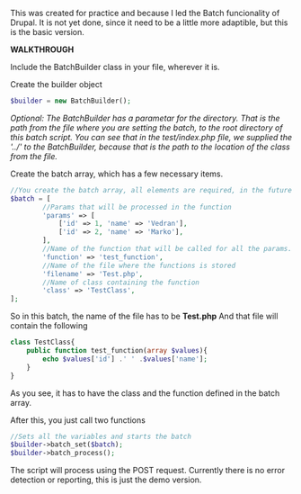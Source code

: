 This was created for practice and because I led the Batch funcionality of Drupal.
It is not yet done, since it need to be a little more adaptible, but this is the basic version.

**WALKTHROUGH**

Include the BatchBuilder class in your file, wherever it is.

Create the builder object
```php
$builder = new BatchBuilder();
```
*Optional: The BatchBuilder has a parametar for the directory. That is the path from the file where you are setting the batch, to the root directory of this batch script.
You can see that in the test/index.php file, we supplied the '../' to the BatchBuilder, because that is the path to the location of the class from the file.*


Create the batch array, which has a few necessary items.

```php
//You create the batch array, all elements are required, in the future I will create it to be more versatile, so you can use it without classes
$batch = [
		//Params that will be processed in the function
		'params' => [
			['id' => 1, 'name' => 'Vedran'],
			['id' => 2, 'name' => 'Marko'],
		],
		//Name of the function that will be called for all the params. Params for the function are supplied as an array
		'function' => 'test_function',
		//Name of the file where the functions is stored
		'filename' => 'Test.php',
		//Name of class containing the function
		'class' => 'TestClass',
];
```
So in this batch, the name of the file has to be **Test.php** And that file will contain the following

```php
class TestClass{
	public function test_function(array $values){
		echo $values['id'] .' ' .$values['name'];
	}
}
```

As you see, it has to have the class and the function defined in the batch array.

After this, you just call two functions
```php
//Sets all the variables and starts the batch
$builder->batch_set($batch);
$builder->batch_process();
```

The script will process using the POST request. Currently there is no error detection or reporting, this is just the demo version.
